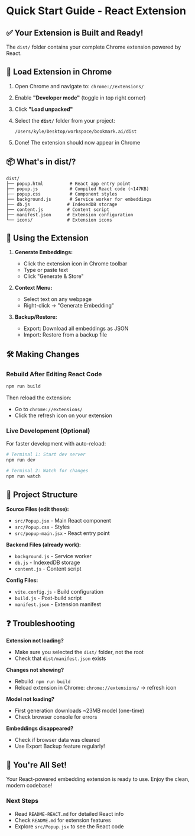 # Quick Start Guide - React Extension

## ✅ Your Extension is Built and Ready!

The `dist/` folder contains your complete Chrome extension powered by React.

## 🚀 Load Extension in Chrome

1. Open Chrome and navigate to: `chrome://extensions/`

2. Enable **"Developer mode"** (toggle in top right corner)

3. Click **"Load unpacked"**

4. Select the **`dist/`** folder from your project:
   ```
   /Users/kyle/Desktop/workspace/bookmark.ai/dist
   ```

5. Done! The extension should now appear in Chrome

## 📦 What's in dist/?

```
dist/
├── popup.html          # React app entry point
├── popup.js            # Compiled React code (~147KB)
├── popup.css           # Component styles
├── background.js       # Service worker for embeddings
├── db.js              # IndexedDB storage
├── content.js         # Content script
├── manifest.json      # Extension configuration
└── icons/             # Extension icons
```

## 🎯 Using the Extension

1. **Generate Embeddings:**
   - Click the extension icon in Chrome toolbar
   - Type or paste text
   - Click "Generate & Store"

2. **Context Menu:**
   - Select text on any webpage
   - Right-click → "Generate Embedding"

3. **Backup/Restore:**
   - Export: Download all embeddings as JSON
   - Import: Restore from a backup file

## 🛠️ Making Changes

### Rebuild After Editing React Code

```bash
npm run build
```

Then reload the extension:
- Go to `chrome://extensions/`
- Click the refresh icon on your extension

### Live Development (Optional)

For faster development with auto-reload:

```bash
# Terminal 1: Start dev server
npm run dev

# Terminal 2: Watch for changes
npm run watch
```

## 📝 Project Structure

**Source Files (edit these):**
- `src/Popup.jsx` - Main React component
- `src/Popup.css` - Styles
- `src/popup-main.jsx` - React entry point

**Backend Files (already work):**
- `background.js` - Service worker
- `db.js` - IndexedDB storage
- `content.js` - Content script

**Config Files:**
- `vite.config.js` - Build configuration
- `build.js` - Post-build script
- `manifest.json` - Extension manifest

## ❓ Troubleshooting

**Extension not loading?**
- Make sure you selected the `dist/` folder, not the root
- Check that `dist/manifest.json` exists

**Changes not showing?**
- Rebuild: `npm run build`
- Reload extension in Chrome: `chrome://extensions/` → refresh icon

**Model not loading?**
- First generation downloads ~23MB model (one-time)
- Check browser console for errors

**Embeddings disappeared?**
- Check if browser data was cleared
- Use Export Backup feature regularly!

## 🎉 You're All Set!

Your React-powered embedding extension is ready to use. Enjoy the clean, modern codebase!

### Next Steps

- Read `README-REACT.md` for detailed React info
- Check `README.md` for extension features
- Explore `src/Popup.jsx` to see the React code
